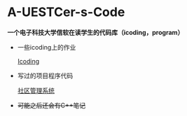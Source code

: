 # A-UESTCer-s-Code

**一个电子科技大学信软在读学生的代码库（icoding，program）**

- 一些icoding上的作业
  
  [Icoding](https://github.com/PLUS-WAVE/A-UESTCer-s-Code/blob/master/icoding/README.md)

- 写过的项目程序代码
  
  [社区管理系统](https://github.com/PLUS-WAVE/A-UESTCer-s-Code/blob/master/Community%20management%20system/README.md)

- ~~可能之后还会有C++笔记~~
